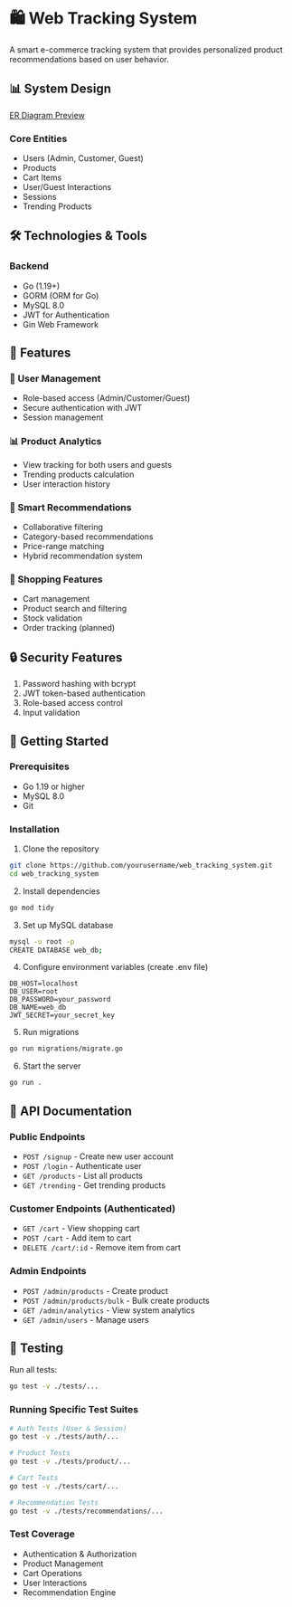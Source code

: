 # 🛍️ Web Tracking System

A smart e-commerce tracking system that provides personalized product recommendations based on user behavior.

## 📊 System Design

[ER Diagram Preview](https://dbdiagram.io/d/67ac55c9263d6cf9a0de6d79)

### Core Entities
- Users (Admin, Customer, Guest)
- Products
- Cart Items
- User/Guest Interactions
- Sessions
- Trending Products

## 🛠️ Technologies & Tools

### Backend
- Go (1.19+)
- GORM (ORM for Go)
- MySQL 8.0
- JWT for Authentication
- Gin Web Framework


## 🌟 Features

### 👥 User Management
- Role-based access (Admin/Customer/Guest)
- Secure authentication with JWT
- Session management


### 📊 Product Analytics
- View tracking for both users and guests
- Trending products calculation
- User interaction history


### 🎯 Smart Recommendations
- Collaborative filtering
- Category-based recommendations
- Price-range matching
- Hybrid recommendation system

### 🛒 Shopping Features
- Cart management
- Product search and filtering
- Stock validation
- Order tracking (planned)

## 🔒 Security Features
1. Password hashing with bcrypt
2. JWT token-based authentication
3. Role-based access control
4. Input validation


## 🚀 Getting Started

### Prerequisites
- Go 1.19 or higher
- MySQL 8.0
- Git

### Installation

1. Clone the repository
```bash
git clone https://github.com/yourusername/web_tracking_system.git
cd web_tracking_system
```

2. Install dependencies
```bash
go mod tidy
```

3. Set up MySQL database
```bash
mysql -u root -p
CREATE DATABASE web_db;
```

4. Configure environment variables (create .env file)
```env
DB_HOST=localhost
DB_USER=root
DB_PASSWORD=your_password
DB_NAME=web_db
JWT_SECRET=your_secret_key
```

5. Run migrations
```bash
go run migrations/migrate.go
```

6. Start the server
```bash
go run .
```

## 📝 API Documentation

### Public Endpoints
- `POST /signup` - Create new user account
- `POST /login` - Authenticate user
- `GET /products` - List all products
- `GET /trending` - Get trending products

### Customer Endpoints (Authenticated)
- `GET /cart` - View shopping cart
- `POST /cart` - Add item to cart
- `DELETE /cart/:id` - Remove item from cart


### Admin Endpoints
- `POST /admin/products` - Create product
- `POST /admin/products/bulk` - Bulk create products
- `GET /admin/analytics` - View system analytics
- `GET /admin/users` - Manage users

## 🧪 Testing

Run all tests:
```bash
go test -v ./tests/...
```

### Running Specific Test Suites
```bash
# Auth Tests (User & Session)
go test -v ./tests/auth/...

# Product Tests
go test -v ./tests/product/...

# Cart Tests
go test -v ./tests/cart/...

# Recommendation Tests
go test -v ./tests/recommendations/...
```

### Test Coverage
- Authentication & Authorization
- Product Management
- Cart Operations
- User Interactions
- Recommendation Engine





